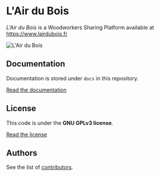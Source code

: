 L'Air du Bois
=============

*L'Air du Bois* is a Woodworkers Sharing Platform available at https://www.lairdubois.fr

![L'Air du Bois](https://www.lairdubois.fr/capture.jpg)

Documentation
-------------

Documentation is stored under `docs` in this repository.

[Read the documentation](docs/00-index.md)

License
-------

This code is under the **GNU GPLv3 license**.

[Read the license](LICENSE)

Authors
-------

See the list of [contributors](http://github.com/lairdubois/lairdubois/contributors).
